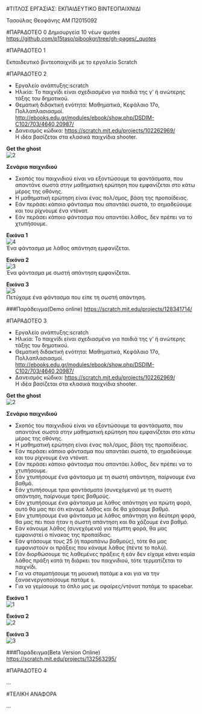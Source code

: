 ﻿#ΤΙΤΛΟΣ ΕΡΓΑΣΙΑΣ: ΕΚΠΑΙΔΕΥΤΙΚΟ ΒΙΝΤΕΟΠΑΙΧΝΙΔΙ

Τασούλας Θεοφάνης 
ΑΜ Π2015092

#ΠΑΡΑΔΟΤΕΟ 0
Δημιουργεία 10 νέων quotes
https://github.com/p15taso/pibookgr/tree/gh-pages/_quotes

#ΠΑΡΑΔΟΤΕΟ 1

Εκπαιδευτικό βιντεοπαιχνίδι με το εργαλείο Scratch

#ΠΑΡΑΔΟΤΕΟ 2

* Εργαλείο ανάπτυξης:scratch  
* Ηλικία: Το παιχνίδι είναι σχεδιασμένο για παιδιά της γ' ή ανώτερης τάξης του δημοτικού.  
* Θεματική διδακτική ενότητα: Μαθηματικά, Κεφάλαιο 17o, Πολλαπλασιασμοί.  
http://ebooks.edu.gr/modules/ebook/show.php/DSDIM-C102/703/4640,20987/  
* Δανεισμός κώδικα: https://scratch.mit.edu/projects/102262969/  
Η ιδέα βασίζεται στα κλασικά παιχνίδια shooter.  
    
**Get the ghost**  
![2](http://2.1m.yt/EiIc2hU.jpg)   

**Σενάριο παιχνιδιού**  
* Σκοπός του παιχνιδιού είναι να εξοντώσουμε τα φαντάσματα, που απαντάνε σωστά στην μαθηματική ερώτηση που εμφανίζεται στο κάτω μέρος της οθόνης.  
* Η μαθηματική ερώτηση είναι ένας πολ/σμος, βάση της προπαίδειας.
* Εάν περάσει κάποιο φάντασμα που απαντάει σωστά, το σημαδεύουμε και του ρίχνουμε ένα ντόνατ.
* Εάν περάσει κάποιο φάντασμα που απαντάει λάθος, δεν πρέπει να το χτυπήσουμε.  

**Εικόνα 1**  
![4](http://2.1m.yt/UcC0J-c.png)  
Ένα φάντασμα με λάθος απάντηση εμφανίζεται.  

**Εικόνα 2**  
![3](http://3.1m.yt/CcvNjKm.png)  
Ένα φάντασμα με σωστή απάντηση εμφανίζεται.  

**Εικόνα 3**  
![5](http://3.1m.yt/7mVsrU0.png)  
Πετύχαμε ένα φάντασμα που είπε τη σωστή απάντηση.  
 

###Παράδειγμα(Demo online)
https://scratch.mit.edu/projects/128341714/


#ΠΑΡΑΔΟΤΕΟ 3

* Εργαλείο ανάπτυξης:scratch  
* Ηλικία: Το παιχνίδι είναι σχεδιασμένο για παιδιά της γ' ή ανώτερης τάξης του δημοτικού.  
* Θεματική διδακτική ενότητα: Μαθηματικά, Κεφάλαιο 17o, Πολλαπλασιασμοί.  
http://ebooks.edu.gr/modules/ebook/show.php/DSDIM-C102/703/4640,20987/  
* Δανεισμός κώδικα: https://scratch.mit.edu/projects/102262969/  
Η ιδέα βασίζεται στα κλασικά παιχνίδια shooter.  
    
**Get the ghost**  
![2](http://2.1m.yt/EiIc2hU.jpg)   

**Σενάριο παιχνιδιού**  
* Σκοπός του παιχνιδιού είναι να εξοντώσουμε τα φαντάσματα, που απαντάνε σωστά στην μαθηματική ερώτηση που εμφανίζεται στο κάτω μέρος της οθόνης.  
* Η μαθηματική ερώτηση είναι ένας πολ/σμος, βάση της προπαίδειας.
* Εάν περάσει κάποιο φάντασμα που απαντάει σωστά, το σημαδεύουμε και του ρίχνουμε ένα ντόνατ.
* Εάν περάσει κάποιο φάντασμα που απαντάει λάθος, δεν πρέπει να το χτυπήσουμε.  
* Εάν χτυπήσουμε ένα φάντασμα με τη σωστή απάντηση, παίρνουμε ένα βαθμό.
* Εάν χτυπήσουμε τρια φαντάσματα (συνεχόμενα) με τη σωστή απάντηση, παίρνουμε τρεις βαθμούς.
* Εάν χτυπήσουμε ένα φάντασμα με λάθος απάντηση για πρώτη φορά, αυτό θα μας πει ότι κάναμε λάθος και δε θα χάσουμε βαθμό.
* Εάν χτυπήσουμε ένα φάντασμα με λάθος απάντηση για δεύτερη φορά, θα μας πει ποια ήταν η σωστή απάντηση και θα χάζουμε ένα βαθμό.
* Εάν κάνουμε λάθος (συνεχόμενα) για πέμπτη φορά, θα μας εμφανιστεί ο πίνακας της προπαίδιας.
* Εάν φτάσουμε τους 25 (ή παραπάνω βαθμούς), τότε θα μας εμφανιστούν οι πράξεις που κάναμε λάθος (πέντε το πολύ).
* Εάν διορθώσουμε τις λαθεμένες πράξεις ή εάν δεν είχαμε κάνει καμία λάθος πράξη κατά τη διάρκει του παιχνιδιού, τότε τερματίζεται το παιχνίδι.
* Για να σταματήσουμε τη μουσική πατάμε a και για να την ξαναενεργοποίσουμε πατάμε s.
* Για να γεμίσουμε το όπλο μας με σφαίρες/ντόνατ πατάμε το spacebar.

**Εικόνα 1**  
![1](https://i.imgsafe.org/c6a63679b4.png)

**Εικόνα 2**  
![2](https://i.imgsafe.org/c6a67574dd.png)

**Εικόνα 3**  
![3](https://i.imgsafe.org/c6a6736102.png)


###Παράδειγμα(Beta Version Online)
https://scratch.mit.edu/projects/132563295/

#ΠΑΡΑΔΟΤΕΟ 4

...

#ΤΕΛΙΚΗ ΑΝΑΦΟΡΑ

...
